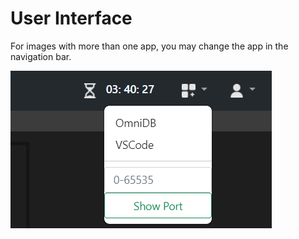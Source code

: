 # User Interface







For images with more than one app, you may change the app in the navigation bar.

![](.gitbook/assets/image%20%2813%29.png)

